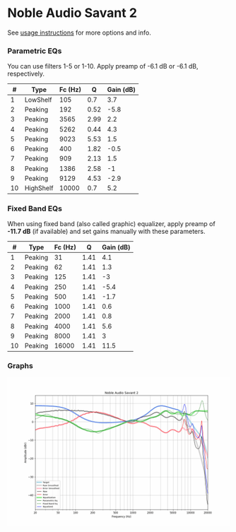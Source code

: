# Noble Audio Savant 2
See [usage instructions](https://github.com/jaakkopasanen/AutoEq#usage) for more options and info.

### Parametric EQs
You can use filters 1-5 or 1-10. Apply preamp of -6.1 dB or -6.1 dB, respectively.

|   # | Type      |   Fc (Hz) |    Q |   Gain (dB) |
|-----|-----------|-----------|------|-------------|
|   1 | LowShelf  |       105 | 0.7  |         3.7 |
|   2 | Peaking   |       192 | 0.52 |        -5.8 |
|   3 | Peaking   |      3565 | 2.99 |         2.2 |
|   4 | Peaking   |      5262 | 0.44 |         4.3 |
|   5 | Peaking   |      9023 | 5.53 |         1.5 |
|   6 | Peaking   |       400 | 1.82 |        -0.5 |
|   7 | Peaking   |       909 | 2.13 |         1.5 |
|   8 | Peaking   |      1386 | 2.58 |        -1   |
|   9 | Peaking   |      9129 | 4.53 |        -2.9 |
|  10 | HighShelf |     10000 | 0.7  |         5.2 |

### Fixed Band EQs
When using fixed band (also called graphic) equalizer, apply preamp of **-11.7 dB** (if available) and set gains manually with these parameters.

|   # | Type    |   Fc (Hz) |    Q |   Gain (dB) |
|-----|---------|-----------|------|-------------|
|   1 | Peaking |        31 | 1.41 |         4.1 |
|   2 | Peaking |        62 | 1.41 |         1.3 |
|   3 | Peaking |       125 | 1.41 |        -3   |
|   4 | Peaking |       250 | 1.41 |        -5.4 |
|   5 | Peaking |       500 | 1.41 |        -1.7 |
|   6 | Peaking |      1000 | 1.41 |         0.6 |
|   7 | Peaking |      2000 | 1.41 |         0.8 |
|   8 | Peaking |      4000 | 1.41 |         5.6 |
|   9 | Peaking |      8000 | 1.41 |         3   |
|  10 | Peaking |     16000 | 1.41 |        11.5 |

### Graphs
![](./Noble%20Audio%20Savant%202.png)
